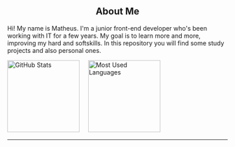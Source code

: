<h2 align='center'>About Me</h2>

Hi! My name is Matheus. I'm a junior front-end developer who's been working with IT for a few years. My goal is to learn more and more, improving my hard and softskills. In this repository you will find some study projects and also personal ones.

<div>
  <img src='https://github-readme-stats.vercel.app/api?username=matheusarro&theme=react&count_private=true&show_icons=true&hide_border=true' alt='GitHub Stats' height='165em' />
  &nbsp;&nbsp;&nbsp;
  <img src='https://github-readme-stats.vercel.app/api/top-langs/?username=matheusarro&layout=compact&theme=react&hide_border=true' alt='Most Used Languages' height='165em' />
</div>

___



<!--
**matheusarro/matheusarro** is a ✨ _special_ ✨ repository because its `README.md` (this file) appears on your GitHub profile.

Here are some ideas to get you started:

- 🔭 I’m currently working on ...
- 🌱 I’m currently learning ...
- 👯 I’m looking to collaborate on ...
- 🤔 I’m looking for help with ...
- 💬 Ask me about ...
- 📫 How to reach me: ...
- 😄 Pronouns: ...
- ⚡ Fun fact: ...
-->
